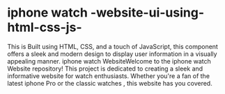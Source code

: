 # iphone watch -website-ui-using-html-css-js-
This is Built using HTML, CSS, and a touch of JavaScript, this component offers a sleek and modern design to display user information in a visually appealing manner.
iphone watch WebsiteWelcome to the iphone watch Website repository! This project is dedicated to creating a sleek and informative website for watch enthusiasts. Whether you're a fan of the latest iphone Pro or the classic watches , this website has you covered.
